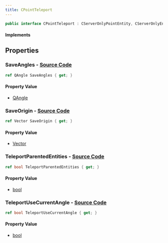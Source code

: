 ```yaml
---
title: CPointTeleport
---
```


```csharp
public interface CPointTeleport : CServerOnlyPointEntity, CServerOnlyEntity, CBaseEntity, CEntityInstance, ISchemaClass<CEntityInstance>, ISchemaClass<CBaseEntity>, ISchemaClass<CServerOnlyEntity>, ISchemaClass<CServerOnlyPointEntity>, ISchemaClass<CPointTeleport>, ISchemaField, ISchemaClass, INativeHandle
```

#### Implements

## Properties

### **SaveAngles** - [Source Code](https://github.com/swiftly-solution/swiftlys2/blob/main/managed/src/SwiftlyS2.Generated/Schemas/Interfaces/CPointTeleport.cs#L18)

```csharp
ref QAngle SaveAngles { get; }
```

#### Property Value

- [QAngle](/docs/api/shared/natives/qangle)

### **SaveOrigin** - [Source Code](https://github.com/swiftly-solution/swiftlys2/blob/main/managed/src/SwiftlyS2.Generated/Schemas/Interfaces/CPointTeleport.cs#L16)

```csharp
ref Vector SaveOrigin { get; }
```

#### Property Value

- [Vector](/docs/api/shared/natives/vector)

### **TeleportParentedEntities** - [Source Code](https://github.com/swiftly-solution/swiftlys2/blob/main/managed/src/SwiftlyS2.Generated/Schemas/Interfaces/CPointTeleport.cs#L20)

```csharp
ref bool TeleportParentedEntities { get; }
```

#### Property Value

- [bool](https://learn.microsoft.com/dotnet/api/system.boolean)

### **TeleportUseCurrentAngle** - [Source Code](https://github.com/swiftly-solution/swiftlys2/blob/main/managed/src/SwiftlyS2.Generated/Schemas/Interfaces/CPointTeleport.cs#L22)

```csharp
ref bool TeleportUseCurrentAngle { get; }
```

#### Property Value

- [bool](https://learn.microsoft.com/dotnet/api/system.boolean)

